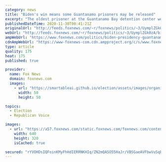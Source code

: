 ```yaml
---
category: news
title: "Biden's win means some Guantanamo prisoners may be released"
excerpt: "The oldest prisoner at the Guantanamo Bay detention center went to his latest review board hearing with a degree of hope, something that has been scarce during his 16 years locked up without charges at the U.S. base in Cuba."
publishedDateTime: 2020-11-30T00:41:21Z
originalUrl: "http://feeds.foxnews.com/~r/foxnews/politics/~3/UymplZGk0zA/biden-presidency-guantanamo-prisoners-released"
webUrl: "http://feeds.foxnews.com/~r/foxnews/politics/~3/UymplZGk0zA/biden-presidency-guantanamo-prisoners-released"
ampWebUrl: "https://www.foxnews.com/politics/biden-presidency-guantanamo-prisoners-released.amp"
cdnAmpWebUrl: "https://www-foxnews-com.cdn.ampproject.org/c/s/www.foxnews.com/politics/biden-presidency-guantanamo-prisoners-released.amp"
type: article
quality: 175
heat: 175
published: true

provider:
  name: Fox News
  domain: foxnews.com
  images:
    - url: "https://smartableai.github.io/election/assets/images/organizations/foxnews.com-50x50.jpg"
      width: 50
      height: 50

topics:
  - Election
  - Republican Voice

images:
  - url: "https://a57.foxnews.com/static.foxnews.com/foxnews.com/content/uploads/2020/11/640/320/AP20330676665625-1.jpg?ve=1&tl=1"
    width: 640
    height: 320
    isCached: true

secured: "rYVOHDsIQFoinKMyFhHdIERRNKHIq/ZN2mQASO55HaJr/VBSGaeAVFbwVuSqBq7mfIh1205ekAEDOmq+Fbcb4sRTx0DQWdkSyY3o/CDv18HAO2iF3KfZNESgcD92EYLoEsGqudkvRt57NjSTCvvHRvGdEp5b81AUAg0dGonp+cxdwLQHV+bF3sA6kaxpm7CRSSxhlCqY/7i1f0fCVLt1XzzBq1NJgk1XwC+dlZ/jeb0Iea8Mr48O88oLUPUbq5/Zd9p8OkPe2ngXyV8q/8SqKDFNJNkhTXcVyEJNMn2eWFrSOpotTXXMYPXnXFi/9n1uhBJNC2JHZ98DhtUrRIYXBmv+DZEV74nO/p4qL9WLznQ=;F8SU1bVNPU9vgPSEOM2oMw=="
---
```


